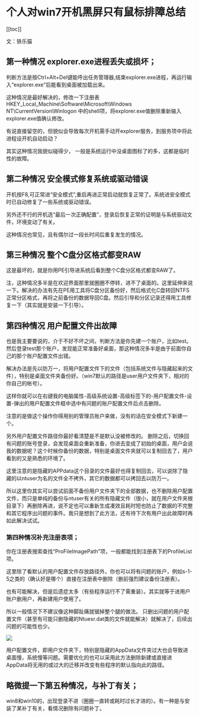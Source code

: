 # 个人对win7开机黑屏只有鼠标排障总结

[[toc]]

文：铁乐猫

## 第一种情况 explorer.exe进程丢失或损坏；

判断方法是按Ctrl+Alt+Del键能呼出任务管理器,结束explorer.exe进程，再运行输入“explorer.exe”后能看到桌面被加载出来。

这种情况是最好解决的，修改一下注册表HKEY_Local_Machine\Software\Microsoft\Windows NT\CurrentVersion\Winlogon 中的shell项，将explorer.exe值删除重新输入explorer.exe值确认修改。

有说直接留空的，但貌似会导致每次开机需手动开explorer服务，到服务项中将此进程设开机自动启动？

其实这种情况我貌似碰得少， 一般是系统运行中没桌面图标了的多，这都是临时性的故障。

## 第二种情况 安全模式修复系统或驱动错误

开机按F8,可正常进“安全模式”,重启再进正常启动就恢复正常了。系统进安全模式时已自动修复了一些系统或驱动错误。

另外还不行的开机选“最后一次正确配置”，登录后恢复正常的证明是与系统驱动文件，环境变动了有关。

这种情况也常见，且有偶尔过一段长时间后重复发生的情况。

## 第三种情况 整个C盘分区格式都变RAW

这是最坏的，就是你用PE引导进系统后看到整个C盘分区格式都变RAW了。

注，这种情况多半是在欢迎界面那里就圈圈不停转，进不了桌面的。这里延伸来说一下。解决的办法有先在PE用工具将C盘分区备份好，然后格式化C盘转回NTFS正常分区格式，再将之前备份的数据导回C盘。然后引导和分区记录还得用工具修复一下（其实就是安装一下引导）。

## 第四种情况 用户配置文件出故障

也是我主要要说的，介于不好不坏之间，判断方法是你先建一个账户，比如test。然后登录test那个账户，发现能正常准备好桌面，那这种情况多半是由于前面你自己的那个账户配置文件出错。

解决办法是先以防万一，将用户配置文件下的文件（包括系统文件与隐藏起来的文件），特别是桌面文件夹备份好。（win7默认的路径是user用户文件夹下，相对的你自己的帐号）。

这样你就可以在右键我的电脑属性-高级系统设置-高级标签下的-用户配置文件-设置-弹出的用户配置文件框中选中有问题的账户配置文件后点击删除。

注意的是做这个操作你得用别的管理员账户来做，没有的话在安全模式下新建一个。

另外用户配置文件路径你最好看清楚是不是默认没被修改的。
删除之后，切换回有问题的账号登录，会发现桌面会重新准备，你进去变成了初始的桌面，用户会说我的数据呢？这个时候你备份的数据，特别是桌面文件夹就可以复制回去了，用户看到的又是熟悉的环境了。

这里注意的是隐藏的APPdata这个目录的文件最好也得复制回去，可以说除了隐藏的以ntuser为名的文件全不拷外，其它的数据都可以拷回去以防万一。

所以这里你其实可以尝试前面不备份用户文件夹下的全部数据，也不删除用户配置文件，而只是单纯的备份与ntuser有关的所有隐藏文件（很小，就在用户文件夹根目录下）再删除再进，说不定也可以重新生成凑效且耗时短也防止了数据的不完整和其它程序出问题的事件。我只是想到了此方法，还有待下次有用户出此故障时再如此解决试试。

### 第四种情况补充注册表项；

你在注册表搜索查找“ProFileImagePath”项，一般都能找到注册表下的ProfileList项。

这里除了看默认的用户配置文件存放路径外，你也可以将有问题的账户，例如s-1-5之类的（确认好是哪个）直接在注册表中删除（删前强烈建议备份注册表）。

也有可能解决，但是后遗症太多（有些程序运行不了需重装）。其实就等于进用户账户删用户，再新建用户使用了。

所以一般情况下不建议像这种脚趾痛就锯掉整个腿的做法。
只删出问题的用户配置文件（甚至有可能只删隐藏的Ntuesr.dat类的文件就能解决）就解决了，后续出问题的可能性也少。

![](https://images2015.cnblogs.com/blog/965728/201609/965728-20160905104310754-724521241.jpg)

用户配置文件，即用户文件夹下，特别是隐藏的AppData文件夹过大也会导致进桌面慢，系统慢等问题。需要优化的也可以采用此方法删除新建或直接进AppData将无用的或过大的迁移并改变有些程序的默认指向此的路径。

## 略微提一下第五种情况，与补丁有关；

win8和win10的，出现登录不进（圈圈一直转或耗时过长才进的）。有一种是与安装了某补丁有关，看情况删除有问题补丁。